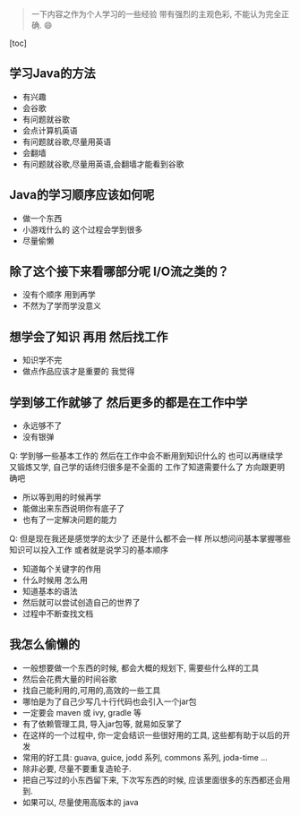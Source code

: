 ﻿> 一下内容之作为个人学习的一些经验
> 带有强烈的主观色彩, 不能认为完全正确. :smile:

[toc]

学习Java的方法
-------
* 有兴趣
* 会谷歌
* 有问题就谷歌
* 会点计算机英语
* 有问题就谷歌,尽量用英语
* 会翻墙
* 有问题就谷歌,尽量用英语,会翻墙才能看到谷歌

Java的学习顺序应该如何呢
---------------------

* 做一个东西
* 小游戏什么的 这个过程会学到很多
* 尽量偷懒


除了这个接下来看哪部分呢 I/O流之类的？
----------------------

* 没有个顺序 用到再学
* 不然为了学而学没意义

想学会了知识 再用 然后找工作
---------

* 知识学不完
* 做点作品应该才是重要的 我觉得

学到够工作就够了 然后更多的都是在工作中学 
--------

* 永远够不了
* 没有银弹

Q: 学到够一些基本工作的 然后在工作中会不断用到知识什么的 也可以再继续学 又锻炼又学,
自己学的话终归很多是不全面的 工作了知道需要什么了 方向跟更明确吧

* 所以等到用的时候再学
* 能做出来东西说明你有底子了
* 也有了一定解决问题的能力

Q: 但是现在我还是感觉学的太少了 还是什么都不会一样 所以想问问基本掌握哪些知识可以投入工作 或者就是说学习的基本顺序

* 知道每个关键字的作用
* 什么时候用 怎么用
* 知道基本的语法 
* 然后就可以尝试创造自己的世界了
* 过程中不断查找文档

我怎么偷懒的
----------
* 一般想要做一个东西的时候, 都会大概的规划下, 需要些什么样的工具
* 然后会花费大量的时间谷歌
* 找自己能利用的,可用的,高效的一些工具
* 哪怕是为了自己少写几十行代码也会引入一个jar包
* 一定要会 maven 或 ivy, gradle 等
* 有了依赖管理工具, 导入jar包等, 就易如反掌了
* 在这样的一个过程中, 你一定会结识一些很好用的工具, 这些都有助于以后的开发
* 常用的好工具: guava, guice, jodd 系列, commons 系列, joda-time ...
* 除非必要, 尽量不要重复造轮子.
* 把自己写过的小东西留下来, 下次写东西的时候, 应该里面很多的东西都还会用到.
* 如果可以, 尽量使用高版本的 java



